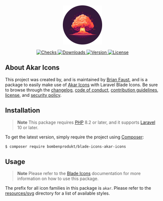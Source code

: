 <p align="center">
    <a href="https://bombenprodukt.com" target="_blank">
        <img src="https://raw.githubusercontent.com/BombenProdukt/assets/main/logo-text.svg" width="128" alt="BombenProdukt Logo" />
    </a>
</p>

<p align="center">
    <a href="https://github.com/faustbrian/blade-icons-akar-icons/actions">
        <img src="https://badge.sh/github/check-runs/BombenProdukt/blade-icons-akar-icons" alt="Checks" />
    </a>
    <a href="https://packagist.org/packages/bombenprodukt/blade-icons-akar-icons">
        <img src="https://badge.sh/packagist/downloads/BombenProdukt/blade-icons-akar-icons" alt="Downloads" />
    </a>
    <a href="https://packagist.org/packages/bombenprodukt/blade-icons-akar-icons">
        <img src="https://badge.sh/packagist/version/BombenProdukt/blade-icons-akar-icons" alt="Version" />
    </a>
    <a href="https://packagist.org/packages/bombenprodukt/blade-icons-akar-icons">
        <img src="https://badge.sh/packagist/license/BombenProdukt/blade-icons-akar-icons" alt="License" />
    </a>
</p>

## About Akar Icons

This project was created by, and is maintained by [Brian Faust](https://github.com/faustbrian), and is a package to easily make use of [Akar Icons](https://github.com/artcoholic/akar-icons) with Laravel Blade Icons. Be sure to browse through the [changelog](CHANGELOG.md), [code of conduct](.github/CODE_OF_CONDUCT.md), [contribution guidelines](.github/CONTRIBUTING.md), [license](LICENSE), and [security policy](.github/SECURITY.md).

## Installation

> **Note**
> This package requires [PHP](https://www.php.net/) 8.2 or later, and it supports [Laravel](https://laravel.com/) 10 or later.

To get the latest version, simply require the project using [Composer](https://getcomposer.org/):

```bash
$ composer require bombenprodukt/blade-icons-akar-icons
```

## Usage

> **Note**
> Please refer to the [Blade Icons](https://github.com/faustbrian/blade-icons) documentation for more information on how to use this package.

The prefix for all icon families in this package is `akar`. Please refer to the [resources/svg](/resources/svg) directory for a list of available styles.
